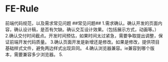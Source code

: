 # FE-Rule
前端代码规范，以及需求常见问题
##常见问题##
1.需求确认。确认开发的页面内容，确认设计稿，是否有欠缺。确认交互设计效果。（包括展示方式，动画等。）
2.确认交付时间截点。开发时间预估，如果时间太过紧急，需要争取提出调整，保证前端开发代码质量。
3.确认页面开发是新增还是修改。如果是修改，提供项目基础样式文件，避免两边样式出现异同。
4.确认浏览器兼容。ie兼容到哪个版本，需要兼容多少浏览器。
5.
